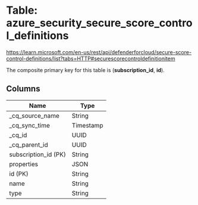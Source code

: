 # Table: azure_security_secure_score_control_definitions

https://learn.microsoft.com/en-us/rest/api/defenderforcloud/secure-score-control-definitions/list?tabs=HTTP#securescorecontroldefinitionitem

The composite primary key for this table is (**subscription_id**, **id**).

## Columns

| Name          | Type          |
| ------------- | ------------- |
|_cq_source_name|String|
|_cq_sync_time|Timestamp|
|_cq_id|UUID|
|_cq_parent_id|UUID|
|subscription_id (PK)|String|
|properties|JSON|
|id (PK)|String|
|name|String|
|type|String|